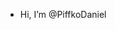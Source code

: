 - Hi, I’m @PiffkoDaniel

<!---
PiffkoDaniel/PiffkoDaniel is a ✨ special ✨ repository because its `README.md` (this file) appears on your GitHub profile.
You can click the Preview link to take a look at your changes.
--->
